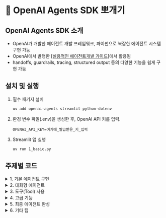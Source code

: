 # 🧠 OpenAI Agents SDK 뽀개기

## OpenAI Agents SDK 소개
- OpenAI가 개발한 에이전트 개발 프레임워크, 파이썬으로 복잡한 에이전트 시스템 구현 가능
- OpenAI에서 발행한  [[실용적인 에이전트개발 가이드]](https://cdn.openai.com/business-guides-and-resources/a-practical-guide-to-building-agents.pdf)에서 활용됨
- handoffs, guardrails, tracing, structured output 등의 다양한 기능을 쉽게 구현 가능


## 설치 및 실행

1. 필수 패키지 설치  
   ```bash
   uv add openai-agents streamlit python-dotenv
   ```

2. 환경 변수 파일(.env)을 생성한 후, OpenAI API 키를 입력.
   ```env
   OPENAI_API_KEY=여기에_발급받은_키_입력
   ```

3. Streamlit 앱 실행  
   ```bash
   uv run 1_basic.py
   ```


## 주제별 코드

<details>
<summary>1. 기본 에이전트 구현</summary>

- [1_basic.py](./1_basic.py): 첫 에이전트 만들기

<div align="center">
  <img src="https://github.com/user-attachments/assets/b453d1d8-ff71-47d8-80c0-64baffc584d6" width="500" />
</div>

</details>

<details>
<summary>2. 대화형 에이전트</summary>

- [2_1_chat.py](./2_1_chat.py): 대화형 에이전트 구현  
- [2_2_chat_stream.py](./2_2_chat_stream.py): 스트림 기능 구현  
- [2_3_chat_ui.py](./2_3_chat_ui.py): 챗 UI 구현

<div align="center">
  <img src="https://github.com/user-attachments/assets/8b3fba86-e060-4b6a-950a-e519f6cc78a7" width="500" />
</div>

</details>

<details>
<summary>3. 도구(Tool) 사용</summary>

- [3_1_tool.py](./3_1_tool.py): 함수 및 내장된 도구(tool) 활용
- [3_2_tool_mcp.py](./3_2_tool_mcp.py): MCP 도구 활용  
- [3_3_tool_agents.py](./3_3_tool_agents.py): 에이전트를 도구처럼 활용  

<div align="center">
  <img src="https://github.com/user-attachments/assets/90c14d6a-d050-44e3-aae9-4603ca39f4e9" width="500" />
</div>

</details>

<details>
<summary>4. 고급 기능</summary>

- [4_1_context.py](./4_1_context.py): Context 관리  
  <details>
    <summary>이미지 보기</summary>
    <div align="center">
      <img src="https://github.com/user-attachments/assets/870c287e-33d5-4d71-924e-0c35122eb59b" width="500" />
    </div>
  </details>

- [4_2_structured_output.py](./4_2_structured_output.py): 구조화된 출력

- [4_3_guardrail.py](./4_3_guardrail.py): Guardrail 적용  
  <details>
    <summary>이미지 보기</summary>
    <div align="center">
      <img src="https://github.com/user-attachments/assets/6e3c8669-f627-45b3-9a50-78a4a610ff9d" width="500" />
    </div>
  </details>

- [4_4_handoff.py](./4_4_handoff.py): Handoff 활용  
  <details>
    <summary>이미지 보기</summary>
    <div align="center">
      <img src="https://github.com/user-attachments/assets/dfb2d8b9-7bbf-4735-b8d2-219c43956ac5" width="500" />
    </div>
  </details>

</details>

<details>
<summary>5. 최종 에이전트 완성</summary>

- [5_final_agent.py](./5_final_agent.py): 최종 여행일정 수립 에이전트

<div align="center">
  <img src="https://github.com/user-attachments/assets/0d758945-9f05-4a75-9ac3-7cdf66c71a8b" width="500" />
</div>


</details>

<details>
<summary>6. 기타 팁</summary>

- [6_1_gemini.py](./6_1_gemini.py): gemini llm 연동
- [6_2_tracing.py](./6_2_tracing.py): tracing 소개
</details>

